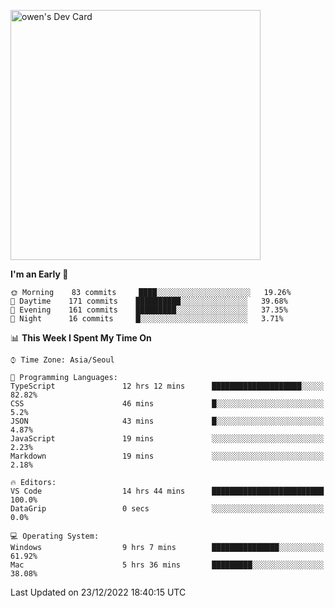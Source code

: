 <a href="https://app.daily.dev/owen_9066"><img src="https://api.daily.dev/devcards/51e5c69f10114f2abe0ae390c27b0828.png?r=hyb" width="400" alt="owen's Dev Card"/></a>

 
 <!--START_SECTION:waka-->
**I'm an Early 🐤** 

```text
🌞 Morning    83 commits     ████░░░░░░░░░░░░░░░░░░░░░   19.26% 
🌆 Daytime    171 commits    ██████████░░░░░░░░░░░░░░░   39.68% 
🌃 Evening    161 commits    █████████░░░░░░░░░░░░░░░░   37.35% 
🌙 Night      16 commits     █░░░░░░░░░░░░░░░░░░░░░░░░   3.71%

```


📊 **This Week I Spent My Time On** 

```text
⌚︎ Time Zone: Asia/Seoul

💬 Programming Languages: 
TypeScript               12 hrs 12 mins      ████████████████████░░░░░   82.82% 
CSS                      46 mins             █░░░░░░░░░░░░░░░░░░░░░░░░   5.2% 
JSON                     43 mins             █░░░░░░░░░░░░░░░░░░░░░░░░   4.87% 
JavaScript               19 mins             ░░░░░░░░░░░░░░░░░░░░░░░░░   2.23% 
Markdown                 19 mins             ░░░░░░░░░░░░░░░░░░░░░░░░░   2.18%

🔥 Editors: 
VS Code                  14 hrs 44 mins      █████████████████████████   100.0% 
DataGrip                 0 secs              ░░░░░░░░░░░░░░░░░░░░░░░░░   0.0%

💻 Operating System: 
Windows                  9 hrs 7 mins        ███████████████░░░░░░░░░░   61.92% 
Mac                      5 hrs 36 mins       █████████░░░░░░░░░░░░░░░░   38.08%

```


 Last Updated on 23/12/2022 18:40:15 UTC
<!--END_SECTION:waka-->
